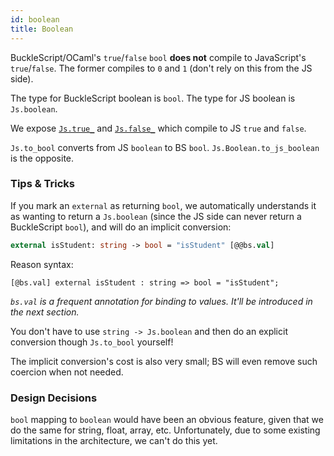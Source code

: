 ```yaml
---
id: boolean
title: Boolean
---
```


BuckleScript/OCaml's `true`/`false` `bool` **does not** compile to JavaScript's `true`/`false`. The former compiles to `0` and `1` (don't rely on this from the JS side).

The type for BuckleScript boolean is `bool`. The type for JS boolean is `Js.boolean`.

We expose [`Js.true_`](https://bucklescript.github.io/bucklescript/api/Js.html#VALtrue_) and [`Js.false_`](https://bucklescript.github.io/bucklescript/api/Js.html#VALfalse_) which compile to JS `true` and `false`.

`Js.to_bool` converts from JS `boolean` to BS `bool`. `Js.Boolean.to_js_boolean` is the opposite.

### Tips & Tricks

If you mark an `external` as returning `bool`, we automatically understands it as wanting to return a `Js.boolean` (since the JS side can never return a BuckleScript `bool`), and will do an implicit conversion:

```ocaml
external isStudent: string -> bool = "isStudent" [@@bs.val]
```

Reason syntax:

```reason
[@bs.val] external isStudent : string => bool = "isStudent";
```

_`bs.val` is a frequent annotation for binding to values. It'll be introduced in the next section._

You don't have to use `string -> Js.boolean` and then do an explicit conversion though `Js.to_bool` yourself!

The implicit conversion's cost is also very small; BS will even remove such coercion when not needed.

### Design Decisions

`bool` mapping to `boolean` would have been an obvious feature, given that we do the same for string, float, array, etc. Unfortunately, due to some existing limitations in the architecture, we can't do this yet.
